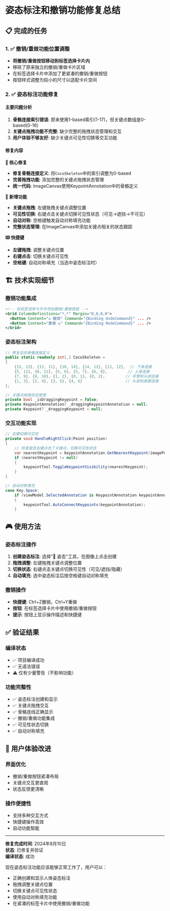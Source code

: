 # 姿态标注和撤销功能修复总结

## 📋 完成的任务

### 1. ✅ 撤销/重做功能位置调整
- **将撤销/重做按钮移动到标签选择卡片内**
- 移除了原来独立的撤销/重做卡片区域
- 在标签选择卡片中添加了更紧凑的撤销/重做按钮
- 按钮样式调整为较小的尺寸以适配卡片空间

### 2. ✅ 姿态标注功能修复

#### 主要问题分析
1. **骨骼连接索引错误**: 原来使用1-based索引(1-17)，但关键点数组是0-based(0-16)
2. **关键点拖拽功能不完整**: 缺少完整的拖拽状态管理和交互
3. **用户体验不够友好**: 缺少关键点可见性切换等交互功能

#### 修复内容

**🔧 核心修复**
- **修复骨骼连接定义**: 将`CocoSkeleton`中的索引调整为0-based
- **完善拖拽功能**: 添加完整的关键点拖拽状态管理
- **统一代码**: ImageCanvas使用KeypointAnnotation中的骨骼定义

**🎯 新增功能**
- **关键点拖拽**: 左键拖拽关键点调整位置
- **可见性切换**: 右键点击关键点切换可见性状态（可见→遮挡→不可见）
- **自动对称**: 空格键触发自动对称填充功能
- **完整状态管理**: 在ImageCanvas中添加关键点相关的状态跟踪

**⌨️ 快捷键**
- **左键拖拽**: 调整关键点位置
- **右键点击**: 切换关键点可见性
- **空格键**: 自动对称填充（当选中姿态标注时）

## 🏗️ 技术实现细节

### 撤销功能集成
```xml
<!-- 在标签选择卡片中添加撤销/重做按钮 -->
<Grid ColumnDefinitions="*,*" Margin="0,8,0,0">
  <Button Content="↺ 撤销" Command="{Binding UndoCommand}" ... />
  <Button Content="重做 ↻" Command="{Binding RedoCommand}" ... />
</Grid>
```

### 姿态标注架构
```csharp
// 修复后的骨骼连接定义
public static readonly int[,] CocoSkeleton = 
{
    {15, 13}, {13, 11}, {16, 14}, {14, 12}, {11, 12},  // 下身连接
    {5, 11}, {6, 12}, {5, 6}, {5, 7}, {6, 8},         // 上身连接  
    {7, 9}, {8, 10}, {1, 2}, {0, 1}, {0, 2},         // 手臂和头部连接
    {1, 3}, {2, 4}, {3, 5}, {4, 6}                   // 头部到肩膀连接
};

// 关键点拖拽状态管理
private bool _isDraggingKeypoint = false;
private KeypointAnnotation? _draggingKeypointAnnotation = null;
private Keypoint? _draggingKeypoint = null;
```

### 交互功能实现
```csharp
// 右键切换可见性
private void HandleRightClick(Point position)
{
    // 检查是否右键点击了关键点，切换可见性状态
    var nearestKeypoint = keypointAnnotation.GetNearestKeypoint(imagePoint, 20.0);
    if (nearestKeypoint != null)
    {
        keypointTool.ToggleKeypointVisibility(nearestKeypoint);
    }
}

// 自动对称填充
case Key.Space:
    if (viewModel.SelectedAnnotation is KeypointAnnotation keypointAnnotation)
    {
        keypointTool.AutoConnectKeypoints(keypointAnnotation);
    }
```

## 🎮 使用方法

### 姿态标注操作
1. **创建姿态标注**: 选择"🤸 姿态"工具，在图像上点击创建
2. **拖拽调整**: 左键拖拽关键点调整位置
3. **切换状态**: 右键点击关键点切换可见性（可见/遮挡/隐藏）
4. **自动填充**: 选中姿态标注后按空格键自动对称填充

### 撤销操作
- **快捷键**: Ctrl+Z撤销，Ctrl+Y重做
- **按钮**: 在标签选择卡片中使用撤销/重做按钮
- **提示**: 按钮上显示操作描述和快捷键

## ✅ 验证结果

### 编译状态
- ✅ 项目编译成功
- ✅ 无语法错误
- ⚠️ 仅有少量警告（不影响功能）

### 功能完整性
- ✅ 姿态标注创建和显示
- ✅ 关键点拖拽交互
- ✅ 骨骼连线正确显示
- ✅ 撤销/重做功能集成
- ✅ 可见性状态切换
- ✅ 自动对称填充

## 📝 用户体验改进

### 界面优化
- 撤销/重做按钮紧凑布局
- 关键点交互更直观
- 状态反馈更清晰

### 操作便捷性
- 支持多种交互方式
- 快捷键操作高效
- 自动功能智能

---

**修复完成时间**: 2024年8月10日  
**状态**: 已修复并验证  
**编译状态**: 成功  

现在姿态标注功能应该能够正常工作了，用户可以：
- 正确创建和显示人体姿态标注
- 拖拽调整关键点位置
- 切换关键点可见性状态
- 使用自动对称填充功能
- 在紧凑的标签卡片中使用撤销/重做功能